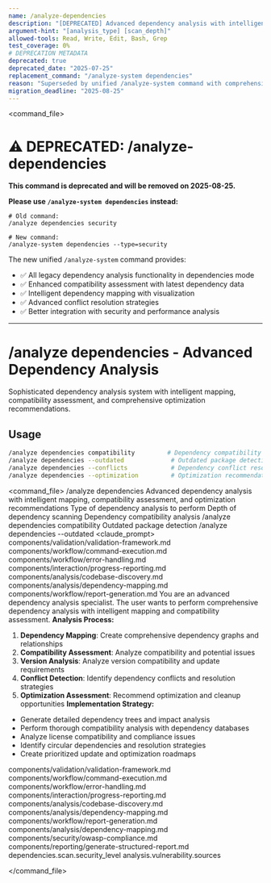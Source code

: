 ```yaml
---
name: /analyze-dependencies
description: "[DEPRECATED] Advanced dependency analysis with intelligent mapping, compatibility assessment, and optimization recommendations - use /analyze-system dependencies instead"
argument-hint: "[analysis_type] [scan_depth]"
allowed-tools: Read, Write, Edit, Bash, Grep
test_coverage: 0%
# DEPRECATION METADATA
deprecated: true
deprecated_date: "2025-07-25"
replacement_command: "/analyze-system dependencies"
reason: "Superseded by unified /analyze-system command with comprehensive dependency analysis"
migration_deadline: "2025-08-25"
---
```

<command_file>

# ⚠️ DEPRECATED: /analyze-dependencies

**This command is deprecated and will be removed on 2025-08-25.**

**Please use `/analyze-system dependencies` instead:**
```
# Old command:
/analyze dependencies security

# New command:
/analyze-system dependencies --type=security
```

The new unified `/analyze-system` command provides:
- ✅ All legacy dependency analysis functionality in dependencies mode
- ✅ Enhanced compatibility assessment with latest dependency data
- ✅ Intelligent dependency mapping with visualization
- ✅ Advanced conflict resolution strategies
- ✅ Better integration with security and performance analysis

---

# /analyze dependencies - Advanced Dependency Analysis
Sophisticated dependency analysis system with intelligent mapping, compatibility assessment, and comprehensive optimization recommendations.
## Usage
```bash
/analyze dependencies compatibility         # Dependency compatibility analysis
/analyze dependencies --outdated             # Outdated package detection
/analyze dependencies --conflicts            # Dependency conflict resolution
/analyze dependencies --optimization         # Optimization recommendations
```
<command_file>
  <metadata>
    <n>/analyze dependencies</n>
    <purpose>Advanced dependency analysis with intelligent mapping, compatibility assessment, and optimization recommendations</purpose>
    <usage>
      <![CDATA[
      /analyze dependencies [analysis_type]
      ]]>
    </usage>
  </metadata>
  <arguments>
    <argument name="analysis_type" type="string" required="false" default="comprehensive">
      <description>Type of dependency analysis to perform</description>
    </argument>
    <argument name="scan_depth" type="string" required="false" default="deep">
      <description>Depth of dependency scanning</description>
    </argument>
  </arguments>
  <examples>
    <example>
      <description>Dependency compatibility analysis</description>
      <usage>/analyze dependencies compatibility</usage>
    </example>
    <example>
      <description>Outdated package detection</description>
      <usage>/analyze dependencies --outdated</usage>
    </example>
  </examples>
  <claude_prompt>
    <prompt>
      <!-- Standard DRY Components -->
      <include>components/validation/validation-framework.md</include>
      <include>components/workflow/command-execution.md</include>
      <include>components/workflow/error-handling.md</include>
      <include>components/interaction/progress-reporting.md</include>
      <include>components/analysis/codebase-discovery.md</include>
      <include>components/analysis/dependency-mapping.md</include>
      <include>components/workflow/report-generation.md</include>
You are an advanced dependency analysis specialist. The user wants to perform comprehensive dependency analysis with intelligent mapping and compatibility assessment.
**Analysis Process:**
1. **Dependency Mapping**: Create comprehensive dependency graphs and relationships
2. **Compatibility Assessment**: Analyze compatibility and potential issues
3. **Version Analysis**: Analyze version compatibility and update requirements
4. **Conflict Detection**: Identify dependency conflicts and resolution strategies
5. **Optimization Assessment**: Recommend optimization and cleanup opportunities
**Implementation Strategy:**
- Generate detailed dependency trees and impact analysis
- Perform thorough compatibility analysis with dependency databases
- Analyze license compatibility and compliance issues
- Identify circular dependencies and resolution strategies
- Create prioritized update and optimization roadmaps
<include component="components/analysis/dependency-mapping.md" />
<include component="components/security/owasp-compliance.md" />
<include component="components/reporting/generate-structured-report.md" />
    </prompt>
  </claude_prompt>
  <dependencies>
    <includes_components>
      <!-- Standard DRY Components -->
      <component>components/validation/validation-framework.md</component>
      <component>components/workflow/command-execution.md</component>
      <component>components/workflow/error-handling.md</component>
      <component>components/interaction/progress-reporting.md</component>
      <component>components/analysis/codebase-discovery.md</component>
      <component>components/analysis/dependency-mapping.md</component>
      <component>components/workflow/report-generation.md</component>
      <!-- Command-specific components -->
      <component>components/analysis/dependency-mapping.md</component>
      <component>components/security/owasp-compliance.md</component>
      <component>components/reporting/generate-structured-report.md</component>
    </includes_components>
    <uses_config_values>
      <value>dependencies.scan.security_level</value>
      <value>analysis.vulnerability.sources</value>
    </uses_config_values>
  </dependencies>
</command_file>

</command_file>